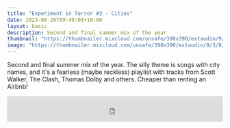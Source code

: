 ```yaml
---
title: "Experiment in Terror #3 - Cities"
date: 2023-08-26T09:49:03+10:00
layout: basic
description: Second and final summer mix of the year
thumbnail: "https://thumbnailer.mixcloud.com/unsafe/390x390/extaudio/9/3/8/1/d2c9-4cf4-4df1-b546-2a7fc9745134"
image: "https://thumbnailer.mixcloud.com/unsafe/390x390/extaudio/9/3/8/1/d2c9-4cf4-4df1-b546-2a7fc9745134"
---
```


Second and final summer mix of the year. The silly theme is songs with city names, and it's a fearless (maybe reckless) playlist with tracks from Scott Walker, The Clash, Thomas Dolby and others. Cheaper than renting an Airbnb!

<iframe width="100%" height="60" src="https://www.mixcloud.com/widget/iframe/?hide_cover=1&mini=1&light=1&feed=%2Ftxarly_spins%2Fexperiment-in-terror-3-cities%2F" frameborder="0" ></iframe>